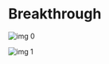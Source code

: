 # Breakthrough

![img 0](https://i.imgur.com/KxQjPpE.jpg)

![img 1](https://i.imgur.com/3F2ohsY.jpg)

